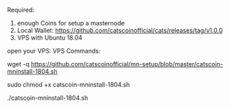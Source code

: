 Required:
1. enough Coins for setup a masternode
2. Local Wallet: https://github.com/catscoinofficial/cats/releases/tag/v1.0.0
3. VPS with Ubuntu 18.04


open your VPS: 
VPS Commands:


wget -q https://github.com/catscoinofficial/mn-setup/blob/master/catscoin-mninstall-1804.sh

sudo chmod +x catscoin-mninstall-1804.sh 

./catscoin-mninstall-1804.sh
